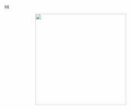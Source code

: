 HI

<div align=center>
  <img height=300px src="https://media.giphy.com/media/pIPWIX5LsBelgzNH7c/giphy-downsized-large.gif" />
  </div>
